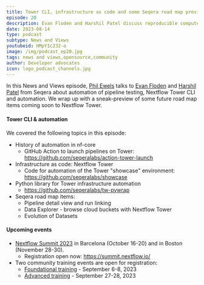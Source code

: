 ```yaml
---
title: Tower CLI, infrastructure as code and some Seqera road map previews
episode: 20
description: Evan Floden and Harshil Patel discuss reproducible compute with the Tower CLI and new data tools on the Seqera road map.
date: 2023-08-14
type: podcast
subtype: News and Views
youtubeid: HMpYIc232-o
image: /img/podcast_ep20.jpg
tags: news and views,opensource,community
author: Developer advocates
icon: logo_podcast_channels.jpg
---
```


In this News and Views episode, [Phil Ewels](https://twitter.com/tallphil) talks to [Evan Floden](https://twitter.com/EvanFloden) and [Harshil Patel](https://twitter.com/aka_hpatel) from Seqera about automation of pipeline testing, Nextflow Tower CLI and automation. We wrap up with a sneak-preview of some future road map items coming soon to Nextflow Tower.

<!-- end-archive-description -->

#### Tower CLI & automation

We covered the following topics in this episode:

* History of automation in nf-core
    * GitHub Action to launch pipelines on Tower: <https://github.com/seqeralabs/action-tower-launch>
* Infrastructure as code: Nextflow Tower
    * Code for automation of the Tower "showcase" environment: <https://github.com/seqeralabs/showcase>
* Python library for Tower infrastructure automation
    * <https://github.com/seqeralabs/tw-pywrap>
* Seqera road map items:
    * Pipeline detail view and run linking
    * Data Explorer - browse cloud buckets with Nextflow Tower
    * Evolution of Datasets

#### Upcoming events

* [Nextflow Summit 2023](https://summit.nextflow.io/) in Barcelona (October 16-20) and in Boston (November 28-30).
    * Registration open now: <https://summit.nextflow.io/>
* Two community training events are open for registration:
    * [Foundational training](https://nf-co.re/events/2023/training-basic-2023) - September 6-8, 2023
    * [Advanced training](https://nf-co.re/events/2023/training-sept-2023) - September 27-28, 2023
